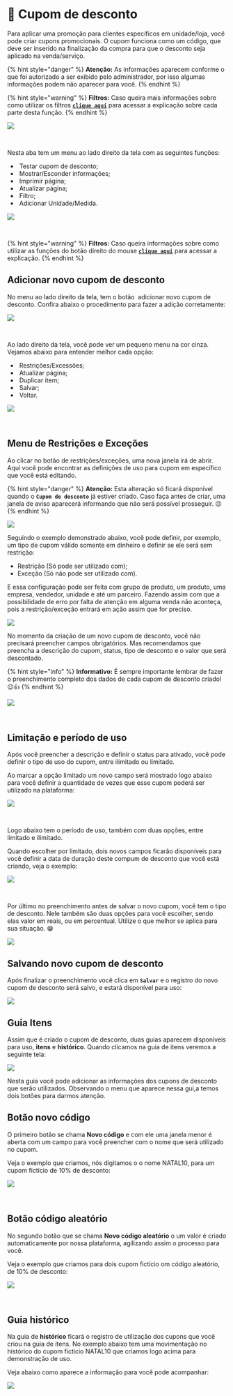 # 🎫 Cupom de desconto

Para aplicar uma promoção para clientes específicos em unidade/loja, você pode criar cupons promocionais. O cupom funciona como um código, que deve ser inserido na finalização da compra para que o desconto seja aplicado na venda/serviço.

{% hint style="danger" %}
**Atenção:** As informações aparecem conforme o que foi autorizado a ser exibido pelo administrador, por isso algumas informações podem não aparecer para você.
{% endhint %}

{% hint style="warning" %}
**Filtros:** Caso queira mais informações sobre como utilizar os filtros [**`clique aqui`**](/erp-v2/primeiro_acesso/filtros.md) para acessar a explicação sobre cada parte desta função.
{% endhint %}

![](/erp-v2/assets/funcionalidades/parametrizacao/aba_cupom.gif)

<br>

Nesta aba tem um menu ao lado direito da tela com as seguintes funções:

- <img src="/erp-v2/assets/icon_cupom.png" alt="" data-size="line"> Testar cupom de desconto;
- <img src="/erp-v2/assets/icon_exibir.png" alt="" data-size="line"> Mostrar/Esconder informações;
- <img src="/erp-v2/assets/icon_imprimir.png" alt="" data-size="line"> Imprimir página;
- <img src="/erp-v2/assets/icon_atualizar.png" alt="" data-size="line"> Atualizar página;
- <img src="/erp-v2/assets/icon_filtro.png" alt="" data-size="line"> Filtro;
- <img src="/erp-v2/assets/icon_add.png" alt="" data-size="line"> Adicionar Unidade/Medida.


![](/erp-v2/assets/funcionalidades/parametrizacao/aba_cupom_menu.png)

<br>

{% hint style="warning" %}
**Filtros:** Caso queira informações sobre como utilizar as funções do botão direito do mouse [**`clique aqui`**](https://docs.gestao.plus/erp-v2/primeiro_acesso/atalhos_internos#menu-botao-direito-do-mouse) para acessar a explicação.
{% endhint %}

## Adicionar novo cupom de desconto

No menu ao lado direito da tela, tem o botão <img src="/erp-v2/assets/icon_add.png" alt="" data-size="line"> adicionar novo cupom de desconto. Confira abaixo o procedimento para fazer a adição corretamente:

![](/erp-v2/assets/funcionalidades/parametrizacao/aba_cupom_add.png)

<br>

Ao lado direito da tela, você pode ver um pequeno menu na cor cinza. Vejamos abaixo para entender melhor cada opção:

- <img src="/erp-v2/assets/icon_cadeado.png" alt="" data-size="line"> Restrições/Excessões;
- <img src="/erp-v2/assets/icon_atualizar.png" alt="" data-size="line"> Atualizar página;
- <img src="/erp-v2/assets/icon_duplicar.png" alt="" data-size="line"> Duplicar item;
- <img src="/erp-v2/assets/icon_salvar.png" alt="" data-size="line"> Salvar;
- <img src="/erp-v2/assets/icon_voltar.png" alt="" data-size="line"> Voltar.

![](/erp-v2/assets/funcionalidades/parametrizacao/aba_cupom_add_menu.png)

<br>

## Menu de Restrições e Exceções

Ao clicar no botão de restrições/exceções, uma nova janela irá de abrir. Aqui você pode encontrar as definições de uso para cupom em específico que você está editando.

{% hint style="danger" %}
**Atenção:** Esta alteração só ficará disponível quando o **`Cupom de desconto`** já estiver criado. Caso faça antes de criar, uma janela de aviso aparecerá informando que não será possível prosseguir. 😉
{% endhint %}

![](/erp-v2/assets/funcionalidades/parametrizacao/aba_cupom_btn_restricao.png)

Seguindo o exemplo demonstrado abaixo, você pode definir, por exemplo, um tipo de cupom válido somente em dinheiro e definir se ele será sem restrição:

- Restrição (Só pode ser utilizado com);
- Exceção (Só não pode ser utilizado com).

E essa configuração pode ser feita com grupo de produto, um produto, uma empresa, vendedor, unidade e até um parceiro. Fazendo assim com que a possibilidade de erro por falta de atenção em alguma venda não aconteça, pois a restrição/exceção entrará em ação assim que for preciso.

![](/erp-v2/assets/funcionalidades/parametrizacao/aba_cupom_btn_restricao.gif)

No momento da criação de um novo cupom de desconto, você não precisará preencher campos obrigatórios. Mas recomendamos que preencha a descrição do cupom, status, tipo de desconto e o valor que será descontado.

{% hint style="info" %}
**Informativo:** É sempre importante lembrar de fazer o preenchimento completo dos dados de cada cupom de desconto criado! 😉👍
{% endhint %}

![](/erp-v2/assets/funcionalidades/parametrizacao/aba_cupom_add_cupom.png)

<br>

## Limitação e período de uso

Após você preencher a descrição e definir o status para ativado, você pode definir o tipo de uso do cupom, entre ilimitado ou limitado.

Ao marcar a opção limitado um novo campo será mostrado logo abaixo para você definir a quantidade de vezes que esse cupom poderá ser utilizado na plataforma:

![](/erp-v2/assets/funcionalidades/parametrizacao/aba_cupom_add_limitado.gif)

<br>

Logo abaixo tem o período de uso, também com duas opções, entre limitado e ilimitado.

Quando escolher por limitado, dois novos campos ficarão disponíveis para você definir a data de duração deste compum de desconto que você está criando, veja o exemplo:

![](/erp-v2/assets/funcionalidades/parametrizacao/aba_cupom_add_periodo.gif)

<br>

Por último no preenchimento antes de salvar o novo cupom, você tem o tipo de desconto. Nele também são duas opções para você escolher, sendo elas valor em reais, ou em percentual. Utilize o que melhor se aplica para sua situação. 😁

![](/erp-v2/assets/funcionalidades/parametrizacao/aba_cupom_add_tipo_desconto.gif)

## Salvando novo cupom de desconto

Após finalizar o preenchimento você clica em **`Salvar`** e o registro do novo cupom de desconto será salvo, e estará disponível para uso:

![](/erp-v2/assets/funcionalidades/parametrizacao/aba_cupom_add_salvar.gif)

## Guia Itens

Assim que é criado o cupom de desconto, duas guias aparecem disponíveis para uso, **itens** e **histórico**. Quando clicamos na guia de itens veremos a seguinte tela:

![](/erp-v2/assets/funcionalidades/parametrizacao/aba_cupom_add_guia_itens.png)

Nesta guia você pode adicionar as informações dos cupons de desconto que serão utilizados. Observando o menu que aparece nessa gui,a temos dois botões para darmos atenção.

## Botão novo código

O primeiro botão se chama **Novo código** e com ele uma janela menor é aberta com um campo para você preencher com o nome que será utilizado no cupom. 

Veja o exemplo que criamos, nós digitamos o o nome NATAL10, para um cupom fictício de 10% de desconto:

![](/erp-v2/assets/funcionalidades/parametrizacao/aba_cupom_add_novo_cod.gif)

<br>

## Botão código aleatório

No segundo botão que se chama **Novo código aleatório** o um valor é criado automaticamente por nossa plataforma, agilizando assim o processo para você.

Veja o exemplo que criamos para dois cupom fictício om código aleatório, de 10% de desconto:

![](/erp-v2/assets/funcionalidades/parametrizacao/aba_cupom_add_novo_cod_aleatorio.gif)

<br>

## Guia histórico

Na guia de **histórico** ficará o registro de utilização dos cupons que você criou na guia de itens. No exemplo abaixo tem uma movimentação no histórico do cupom fictício NATAL10 que criamos logo acima para demonstração de uso. 

Veja abaixo como aparece a informação para você pode acompanhar:

![](/erp-v2/assets/funcionalidades/parametrizacao/aba_cupom_add_guia_historico.png)

<br>

<br>

